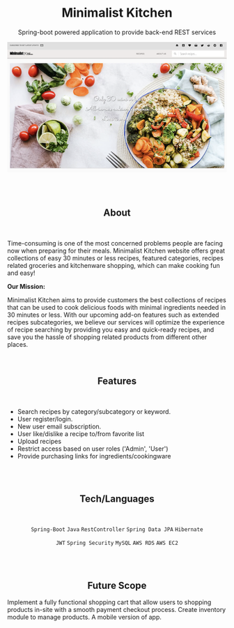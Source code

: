 <h1 align="center"> Minimalist Kitchen</h1>
<p align="center">Spring-boot powered application to provide back-end REST services</p>
<div align="center">
  <img align="center" src="https://github.com/xdietcode/mkitchen/blob/final/src/ext/mk_main.png">
</div>
<br>
<br>
<br>
<h2 align="center">About</h2>
<br>

Time-consuming is one of the most concerned problems people are facing now when preparing for their meals. Minimalist Kitchen website offers great collections of easy 30 minutes or less recipes, featured categories, recipes related groceries and kitchenware shopping, which can make cooking fun and easy!

**Our Mission:**

Minimalist Kitchen aims to provide customers the best collections of recipes that can be used to cook delicious foods with minimal ingredients needed in 30 minutes or less. With our upcoming add-on features such as extended recipes subcategories, we believe our services will optimize the experience of recipe searching by providing you easy and quick-ready recipes,
and save you the hassle of shopping related products from different other places.
<br>
<br>
<br>
<h2 align="center">Features</h2>
<br>

*  Search recipes by category/subcategory or keyword.
*  User register/login.
*  New user email subscription.
*  User like/dislike a recipe to/from favorite list
*  Upload recipes
*  Restrict access based on user roles ('Admin', 'User')
*  Provide purchasing links for ingredients/cookingware


<br>
<br>
<h2 align="center">Tech/Languages</h2>
<br>
<div align="center">
  
  `Spring-Boot` `Java` `RestController` `Spring Data JPA` `Hibernate` 
  
 </div>
 
<div align="center">
  
`JWT` `Spring Security` `MySQL` `AWS RDS` `AWS EC2`

 </div>
<br>
<br>
<h2 align="center">Future Scope</h2>

Implement a fully functional shopping cart that allow users to shopping products in-site with a smooth payment checkout process. Create inventory module to manage products. A mobile version of app.



